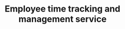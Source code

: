 ---
order: 2
title: Employee time tracking and management service
title_ru: Инструмент для планирования и отслеживания рабочего времени
year: 2023
company: Epam
type: B2E Web Service
type_ru: Корпоративный веб-сервис (B2E)
featured: true
summary: Enhanced and expanded workflows for a service used by 3,000+ employees. It combined functions for tracking and allocating working time—both individually and within projects and groups.
summary_ru: Совершенствовал и добавлял сценарии сервиса для 3000+ сотрудников. Он объединял функции учёта и распределения рабочего времени — как личного, так и внутри проектов и групп.

images_base: /assets/pix/cases/epam/time/
images_base_ru: /assets/pix/cases/epam/time-ru/

stages:
  - desc: "The tool manages different types of working hours—paid, vacation, overtime, and more. At the project level, it provides a summary across employees, showing how time is allocated or recorded."
    desc_ru: "Сервис учитывает разные типы рабочего времени — оплачиваемые часы, отпуска, переработки и др. На уровне проектов формируется сводка по сотрудникам, где видно как распределено или отработано время."
    images:
      - file: time1.jpg
        file_ru: ""
        caption: "List of active projects. For each project, a summary is shown across all team members, broken down by hour types: standard paid, vacation, overtime, and unpaid."
        caption_ru: "Список активных проектов. Для каждого проекта отображается сводка по всем сотрудникам — с разбивкой по типам часов: стандартные оплачиваемые, отпуска, переработки и неоплачиваемые."
        home: true
      - file: time2.png
        file_ru: ""
        caption: "Since this is a desktop service, a context menu was added with actions and links to other internal services for the project."
        caption_ru: "Так как это десктопный сервис, было добавлено контекстное меню с действиями и возможностью обращаться к другим внутренним сервисам для проекта."
        home: true
      - file: time3.png
        file_ru: ""
        caption: "From the list of projects/customers, you can drill down into the list of employees. I added advanced filtering and quick highlighting of problematic indicators."
        caption_ru: "От списка проектов/заказчиков можно пройти в список сотрудников. Я добавил расширенную фильтрацию и быструю подсветку проблемных показателей."
        home: false
      - file: time4.jpg
        file_ru: ""
        caption: "Added the option to expand an employee and view detailed stats. Example shows a dense case."
        caption_ru: "Сделал возможность раскрывать сотрудника и смотреть детализацию статистики. Пример — перегруженный случай."
        home: false
      - file: time5.png
        file_ru: ""
        caption: "Created navigation across projects/customers with favorites and smart search for quick access."
        caption_ru: "Сделал навигацию по проектам/заказчикам с избранным и быстрым поиском."
        home: false

  - desc: "Visual design with real data, final components, and&nbsp;micro-interactions."
    desc_ru: "Визуальный дизайн на&nbsp;реальных данных, финальные компоненты и&nbsp;микро-взаимодействия."
    images:
      - file: time4.jpg
        file_ru: ""
        caption: "Hi-fi: dashboard widgets"
        caption_ru: "Хай-фай: виджеты дашборда"
        home: false
      - file: time5.jpg
        file_ru: ""
        caption: "Hi-fi: analytics detail"
        caption_ru: "Хай-фай: детализация аналитики"
        home: false
      - file: time6.jpg
        file_ru: ""
        caption: "Hi-fi: reporting"
        caption_ru: "Хай-фай: отчётность"
        home: false

permalink: /cases/time/
---